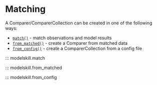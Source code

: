 # Matching

A Comparer/ComparerCollection can be created in one of the following ways:

* [`match()`](#modelskill.match) - match observations and model results
* [`from_matched()`](#modelskill.from_matched) - create a Comparer from matched data
* [`from_config()`](#modelskill.from_config) - create a ComparerCollection from a config file


::: modelskill.match

::: modelskill.from_matched

::: modelskill.from_config